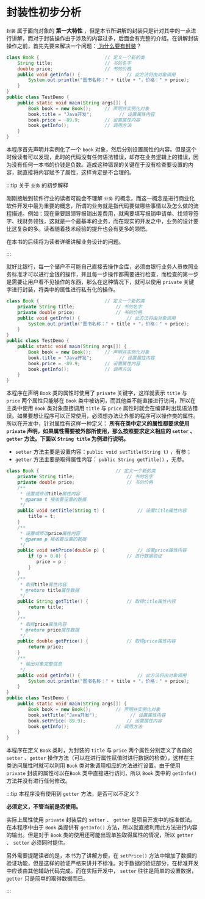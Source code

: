# 封装性初步分析

`封装` 属于面向对象的 **第一大特性**
，但是本节所讲解的封装只是针对其中的一点进行讲解，而对于封装操作由于涉及的内容过多，后面会有完整的介绍。在讲解封装操作之前，首先先要来解决一个问题：<u>
为什么要有封装</u>？

```java
class Book { 						// 定义一个新的类
    String title; 					// 书的名字
    double price; 					// 书的价格
    public void getInfo() { 				// 此方法将由对象调用
        System.out.println("图书名称：" + title + "，价格：" + price);
    }
}
public class TestDemo {
    public static void main(String args[]) {
        Book book = new Book();		// 声明并实例化对象
        book.title = "Java开发";			// 设置属性内容
        book.price = -89.9;			// 设置属性内容
        book.getInfo();				// 调用方法
    }
}
```

本程序首先声明并实例化了一个 `book`
对象，然后分别设置属性的内容。但是这个时候读者可以发现，此时的代码没有任何语法错误，却存在业务逻辑上的错误，因为没有任何一本书的价钱是负数。造成这种错误的关键在于没有检查要设置的内容，就直接将内容赋予了属性，这样肯定是不合理的。

:::tip 关于 `业务` 的初步解释

刚刚接触到软件行业的读者可能会不理解 `业务`
的概念，而这一概念是进行商业化软件开发中最为重要的概念，所谓的业务就是指代码要做哪些事情以及怎么做的流程描述。例如：现在需要跟领导报销出差费用，就需要填写报销申请单、找领导签字、找财务领钱，这就是一个最基本的业务，而在现实的开发之中，业务的设计要比这复杂的多。读者随着技术经验的提升也会有更多的领悟。

在本书的后续将为读者详细讲解业务设计的问题。

:::

就好比银行，每一个储户不可能自己直接去操作金库，必须由银行业务人员依照业务标准才可以进行金钱的操作，并且每一步操作都需要进行检查，而检查的第一步是需要让用户看不见操作的东西，那么在这种情况下，就可以使用 `private`
关键字进行封装，将类中的属性进行私有化的操作。

```java
class Book { 						// 定义一个新的类
    private String title; 				// 书的名字
    private double price; 				// 书的价格
    public void getInfo() { 				// 此方法将由对象调用
        System.out.println("图书名称：" + title + "，价格：" + price);
    }
} 
public class TestDemo {
    public static void main(String args[]) {
        Book book = new Book();		// 声明并实例化对象
        book.title = "Java开发";			// 设置属性内容
        book.price = -89.9;			// 设置属性内容
        book.getInfo();				// 调用方法
    }
}
```

本程序在声明 `Book` 类的属性时使用了 `private` 关键字，这样就表示 `title` 与 `price` 两个属性只能够在 `Book`
类中被访问，而其他类不能直接进行访问，所以在主类中使用 `Book` 类对象直接调用 `title` 与 `price`
属性时就会在编译时出现语法错误。如果要想让程序可以正常使用，必须想办法让外部的程序可以操作类的属性。所以在开发中，针对属性有这样一种定义：
**所有在类中定义的属性都要求使用`private` 声明，如果属性需要被外部所使用，那么按照要求定义相应的 `setter` 、 `getter`
方法。下面以 `String title` 为例进行说明。**

- `setter` 方法主要是设置内容：`public void setTitle(String t)` ，有参；
- `getter` 方法主要是取得属性内容： `public String getTitle()` ，无参。

```java
class Book { 							// 定义一个新的类
    private String title; 					// 书的名字
    private double price; 					// 书的价格
    /**
     * 设置或修改title属性内容
     * @param t 接收要设置的数据
     */
    public void setTitle(String t) {			// 设置title属性内容
        title = t;
    }
    /**
     * 设置或修改price属性内容
     * @param p 接收要设置的数据
     */
    public void setPrice(double p) {			// 设置price属性内容
        if (p > 0.0) {						// 进行数据验证
           price = p ;
        }
    }
    /**
     * 取得title属性内容
     * @return title属性数据
     */
    public String getTitle() {				// 取得title属性内容
        return title;
    }
    /**
     * 取得price属性内容
     * @return price属性数据
     */
    public double getPrice() {				// 取得price属性内容
        return price;
    }
    /**
     * 输出对象完整信息
     */
    public void getInfo() { 					// 此方法将由对象调用
        System.out.println("图书名称：" + title + "，价格：" + price);
    }
} 
public class TestDemo {
    public static void main(String args[]) {
        Book book = new Book();			// 声明并实例化对象
        book.setTitle("Java开发");			// 设置属性内容
        book.setPrice(-89.9);				// 设置属性内容
        book.getInfo();					// 调用方法
    }
}
```

本程序在定义 `Book` 类时，为封装的 `title` 与 `price` 两个属性分别定义了各自的 `setter` 、`getter`
操作方法（可以在进行属性赋值时进行数据的检查），这样在主类访问属性时就可以利用 `Book`
类对象调用相应的方法进行设置。由于使用 `private` 封装的属性可以在`Book` 类中直接进行访问，所以 `Book` 类中的 `getInfo()`
方法并没有进行任何修改。

:::tip 本程序没有使用到 `getter` 方法，是否可以不定义？

**必须定义，不管当前是否使用。**

实际上属性使用 `private` 封装后的 `setter` 、 `getter` 是项目开发中的标准做法。在本程序中由于 `Book` 类提供有 `getInfo()`
方法，所以就直接利用此方法进行内容的输出。但是对于 `Book` 类的使用还可能出现单独取得属性的情况，所以 `getter` 、 `setter`
必须同时提供。

另外需要提醒读者的是，本书为了讲解方便，在 `setPrice()`
方法中增加了数据的验证功能，但是这样的验证严格来讲并不标准。对于数据的验证部分，在标准开发中应该由其他辅助代码完成。而在实际开发中， `setter`
往往是简单的设置数据， `getter` 只是简单的取得数据而已。

:::
